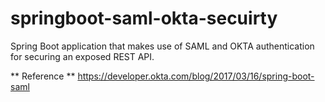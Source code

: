 # springboot-saml-okta-secuirty
 Spring Boot application that makes use of SAML and OKTA authentication for securing an exposed REST API.
 
 ** Reference **
 https://developer.okta.com/blog/2017/03/16/spring-boot-saml
